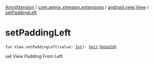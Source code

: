 [AmniXtension](../../index.md) / [com.amnix.xtension.extensions](../index.md) / [android.view.View](index.md) / [setPaddingLeft](./set-padding-left.md)

# setPaddingLeft

`fun View.setPaddingLeft(value: `[`Int`](https://kotlinlang.org/api/latest/jvm/stdlib/kotlin/-int/index.html)`): `[`Unit`](https://kotlinlang.org/api/latest/jvm/stdlib/kotlin/-unit/index.html) [(source)](https://github.com/AmniX/AmniXTension/tree/master/AmniXtension/src/main/java/com/amnix/xtension/extensions/ViewExtensions.kt#L101)

set View Padding From Left

